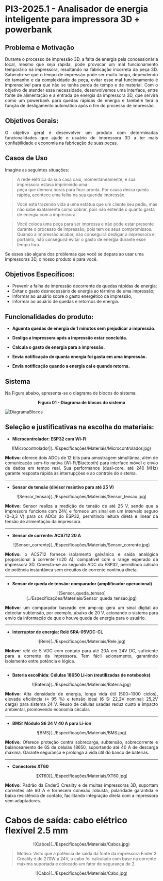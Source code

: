 ﻿# PI3-2025.1 - Analisador de energia inteligente para impressora 3D + powerbank

## **Problema e Motivação**
<p align="justify"> Durante o processo de impressão 3D, a falta de energia pela concessionária local, mesmo que seja rápida, pode provocar um mal funcionamento temporário na impressora, resultando  na fabricação incorreta da peça 3D. Sabendo-se que o tempo de impressão pode ser muito longo, dependendo do tamanho e da complexidade da peça, evitar esse mal funcionamento é imprenscível para que não se tenha perda de tempo e de material. Com o objetivo de atender essa necessidade, desenvolvemos uma interface, entre fonte de alimentação e a entrada de energia da impressora 3D, que servirá como um powerbank para quedas rápidas de energia e também terá a função de desligamento automático após o fim do processo de impressão.</p> 

## **Objetivos Gerais:**
<p align="justify">O objetivo geral é desenvolver um produto com determinadas funcionalidades que ajude o usuário de
impressora 3D a ter mais confiabilidade e economia na fabricação de suas peças.

## **Casos de Uso**

Imagine as seguintes situações:

> A rede elétrica da sua casa caiu, momentâneamente, e sua impressora estava imprimindo uma  
> peça que demora horas para ficar pronta. Por causa dessa queda rápida, acontece uma falha
> na sua querida impressão.


> Você está trazendo vida a uma estátua que um cliente seu pediu, mas não sabe 
> exatamente como cobrar, pois não entende o quanto gasta de energia com a impressora.


> Você coloca uma peça para ser impressa e não pode estar presente durante o processo de impressão,
> pois tem os seus compromissos. Quando a impressão acabar, não conseguirá desligar 
> a impressora e, portanto, não conseguirá evitar o gasto de energia durante esse tempo fora.


Se esses são alguns dos problemas que você se depara ao usar uma impressoras 3D, o nosso
produto é para você.</p>


## **Objetivos Específicos:**

- Prevenir a falha de impressão decorrente de quedas rápidas de energia;
- Evitar o gasto desnecessário de energia ao término de uma impressão;
- Informar ao usuário sobre o gasto energético da impressão;
- Informar ao usuário de quedas e retornos de energia.

## **Funcionalidades do produto:**

- **Aguenta quedas de energia de 1 minutos sem prejudicar a impressão.**

- **Desliga a impressora após a impressão estar concluída.**

- **Calcula o gasto de energia para a impressão.**

- **Envia notificação de quanta energia foi gasta em uma impressão.**

- **Envia notificação quando a energia cai e quando retorna.**  

## **Sistema**
Na Figura abaixo, apresenta-se o diagrama de blocos do sistema.

<p align="center"><b>Figura 01 - Diagrama de blocos do sistema</b></p>

![DiagramaBlocos](https://github.com/user-attachments/assets/25bebb09-30ef-4287-b567-e93bd9186dbc)


## **Seleção e justificativas na escolha do materiais:**
  
- **Microcontrolador: ESP32 com Wi-Fi**

<p align="center"> ![Microcontrolador](../Especificações/Materiais/Microcontrolador.jpg) </p> 

<p align="justify"><b>Motivo:</b> oferece dois ADCs de 12 bits para amostragem simultânea, além de comunicação sem-fio nativa (Wi-Fi/Bluetooth) para interface móvel e envio de dados em tempo real. Sua performance (dual-core, até 240 MHz) garante resposta rápida às interrupções e ao controle do sistema.</p>

<hr />


- **Sensor de tensão (divisor resistivo para até 25 V)**

<p align="center"> ![Sensor_tensao](../Especificações/Materiais/Sensor_tensao.jpg) </p> 

<p align="justify"><b>Motivo:</b> Sensor realiza a medição de tensão de até 25 V, sendo que a impressora funciona com 24V, e fornece um sinal em um intervalo seguro (0–3,3 V) para os ADCs do ESP32, permitindo leitura direta e linear da tensão de alimentação da impressora. </p>

<hr />

- **Sensor de corrente: ACS712 20 A**

<p align="center"> ![Sensor_corrente](../Especificações/Materiais/Sensor_corrente.jpg) </p>

<p align="justify"><b>Motivo:</b> o ACS712 fornece isolamento galvânico e saída analógica proporcional à corrente (±20 A), compatível com o range esperado da impressora 3D. Conecta-se ao segundo ADC do ESP32, permitindo cálculo de potência instantânea sem circuitos de corrente contínua direta.</p>

<hr />

- **Sensor de queda de tensão: comparador (amplificador operacional)**

<p align="center"> ![Sensor_queda_tensao](../Especificações/Materiais/Sensor_queda_tensao.jpg) </p>

<p align="justify"><b>Motivo:</b> um comparador baseado em amp-op gera um sinal digital ao detectar subtensão, por exemplo, abaixo de 20 V, acionando o sistema para envio da informação de que o houve queda de energia para o usuário.</p>

<hr />

- **Interruptor de energia: Relé SRA-05VDC-CL**

<p align="center"> ![Rele](../Especificações/Materiais/Rele.jpg) </p>

<p align="justify"><b>Motivo:</b> relé de 5 VDC com contato para até 20A em 24V DC, suficiente para a corrente da impressora. Tem fácil acionamento, garantindo isolamento entre potência e lógica.</p>

<hr />

- **Bateria escolhida: Células 18650 Li-ion (reutilizadas de notebooks)**

<p align="center"> ![Bateria](../Especificações/Materiais/Bateria.jpg) </p> 

<p align="justify"><b>Motivo:</b> Alta densidade de energia, longa vida útil (500~1000 ciclos), elevada eficiência (≈ 95 %) e tensão ideal (6 S: 22,2V nominal; 25,2V carga) para sistema 24 V. Reuso de células usadas reduz custo e impacto ambiental, promovendo economia circular.</p>

<hr />

- **BMS: Módulo S6 24 V 40 A para Li-íon**

<p align="center"> ![BMS](../Especificações/Materiais/BMS.jpg) </p> 

<p align="justify"><b>Motivo:</b> Oferece proteção contra sobrecarga, subtensão, sobrecorrente e balanceamento de 6S de células 18650, suportando até 40 A de descarga máxima. Garante segurança e prolonga a vida útil do banco de baterias.</p>

 <hr />
 
- **Conectores XT60**

<p align="center"> ![XT60](../Especificações/Materiais/XT60.jpg) </p>

<p align="justify"><b>Motivo:</b> Padrão da Ender3 Creality e de muitas impressoras 3D, suportam correntes até 60 A e fornecem conexão robusta, polaridade garantida e baixa resistência de contato, facilitando integração direta com a impressora sem adaptadores.</p>


# Cabos de saída: cabo elétrico flexível 2.5 mm

<p align="center"> ![Cabos](../Especificações/Materiais/Cabos.jpg) </p>

> Motivo: Visto que a potência de saída da fonte da impressora Ender 3 Creality é de 270W a 24V, o cabo foi calculado com base na corrente máxima suportada e colocado um fator de segurança de 2. 

<p align="center"> ![Cabo](../Especificações/Materiais/Cabo.jpg) </p>